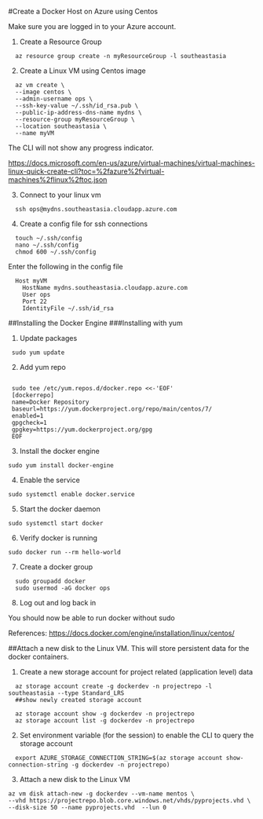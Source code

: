 #Create a Docker Host on Azure using Centos

Make sure you are logged in to your Azure account. 

1. Create a Resource Group
```Shell
  az resource group create -n myResourceGroup -l southeastasia
```

2. Create a Linux VM using Centos image
```Shell
  az vm create \
  --image centos \
  --admin-username ops \
  --ssh-key-value ~/.ssh/id_rsa.pub \
  --public-ip-address-dns-name mydns \
  --resource-group myResourceGroup \
  --location southeastasia \
  --name myVM
```

The CLI will not show any progress indicator. 

https://docs.microsoft.com/en-us/azure/virtual-machines/virtual-machines-linux-quick-create-cli?toc=%2fazure%2fvirtual-machines%2flinux%2ftoc.json

3. Connect to your linux vm

```Shell
  ssh ops@mydns.southeastasia.cloudapp.azure.com
```

4. Create a config file for ssh connections

```Shell
  touch ~/.ssh/config
  nano ~/.ssh/config
  chmod 600 ~/.ssh/config
```

Enter the following in the config file

```Shell
  Host myVM
    HostName mydns.southeastasia.cloudapp.azure.com
    User ops
    Port 22
    IdentityFile ~/.ssh/id_rsa
 ```
 ##Installing the Docker Engine
 ###Installing with yum
 
 1. Update packages
 
 ```Shell
  sudo yum update
 ```
 2. Add yum repo
 ```Shell
 
  sudo tee /etc/yum.repos.d/docker.repo <<-'EOF'
  [dockerrepo]
  name=Docker Repository
  baseurl=https://yum.dockerproject.org/repo/main/centos/7/
  enabled=1
  gpgcheck=1
  gpgkey=https://yum.dockerproject.org/gpg
  EOF
  ```
  
  3. Install the docker engine
  ```Shell
  sudo yum install docker-engine
 ```
 4. Enable the service
 ```Shell
 sudo systemctl enable docker.service
 ```
 
 5. Start the docker daemon
 ```Shell
 sudo systemctl start docker
 ```
 
 6. Verify docker is running
 ```Shell
 sudo docker run --rm hello-world
 ```

 7. Create a docker group
 
 ```Shell
   sudo groupadd docker
   sudo usermod -aG docker ops
 ```
 8. Log out and log back in
 
 You should now be able to run docker without sudo
 
 
References:
 https://docs.docker.com/engine/installation/linux/centos/
 
##Attach a new disk to the Linux VM. This will store persistent data for the docker containers.

1. Create a new storage account for project related (application level) data
```Shell
  az storage account create -g dockerdev -n projectrepo -l southeastasia --type Standard_LRS
  ##show newly created storage account
  
  az storage account show -g dockerdev -n projectrepo
  az storage account list -g dockerdev -n projectrepo
```
2. Set environment variable (for the session) to enable the CLI to query the storage account
```Shell
  export AZURE_STORAGE_CONNECTION_STRING=$(az storage account show-connection-string -g dockerdev -n projectrepo)
```

3. Attach a new disk to the Linux VM
```Shell
az vm disk attach-new -g dockerdev --vm-name mentos \
--vhd https://projectrepo.blob.core.windows.net/vhds/pyprojects.vhd \
--disk-size 50 --name pyprojects.vhd  --lun 0
```
